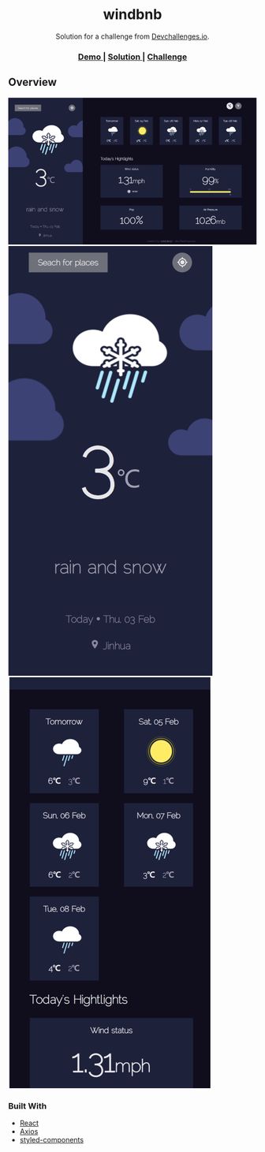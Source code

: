 <!-- Please update value in the {}  -->

<h1 align="center">windbnb</h1>

<div align="center">
   Solution for a challenge from  <a href="http://devchallenges.io" target="_blank">Devchallenges.io</a>.
</div>

<div align="center">
  <h3>
    <a href="https://weather-app-plum-one.vercel.app/">
      Demo
    </a>
    <span> | </span>
    <a href="https://github.com/satellites7/weather-app">
      Solution
    </a>
    <span> | </span>
    <a href="https://devchallenges.io/challenges/mM1UIenRhK808W8qmLWv">
      Challenge
    </a>
  </h3>
</div>

<!-- TABLE OF CONTENTS -->

<!-- OVERVIEW -->

## Overview

![screenshot](https://github.com/satellites7/image/blob/main/weather-pc.png)
![screenshot](https://github.com/satellites7/image/blob/main/weather-phone.png)
![screenshot](https://github.com/satellites7/image/blob/main/weather-phone2.png)




### Built With

<!-- This section should list any major frameworks that you built your project using. Here are a few examples.-->

- [React](https://reactjs.org/)
- [Axios](https://www.axios.com/)
- [styled-components](https://styled-components.com/)



